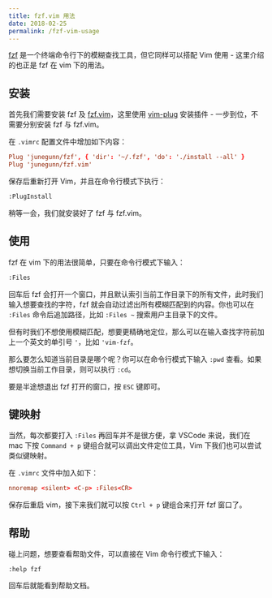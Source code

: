 ```yaml
---
title: fzf.vim 用法
date: 2018-02-25
permalink: /fzf-vim-usage
---
```

[fzf](https://github.com/junegunn/fzf) 是一个终端命令行下的模糊查找工具，但它同样可以搭配 Vim 使用 - 这里介绍的也正是 fzf 在 vim 下的用法。

## 安装

首先我们需要安装 fzf 及 [fzf.vim](https://github.com/junegunn/fzf.vim)，这里使用 [vim-plug](https://github.com/junegunn/vim-plug) 安装插件 - 一步到位，不需要分别安装 fzf 与 fzf.vim。

在 `.vimrc` 配置文件中增加如下内容：

```rc
Plug 'junegunn/fzf', { 'dir': '~/.fzf', 'do': './install --all' } 
Plug 'junegunn/fzf.vim' 
```
保存后重新打开 Vim，并且在命令行模式下执行：

```bash
:PlugInstall
```
稍等一会，我们就安装好了 fzf 与 fzf.vim。

## 使用

fzf 在 vim 下的用法很简单，只要在命令行模式下输入：

```bash
:Files
```
回车后 fzf 会打开一个窗口，并且默认索引当前工作目录下的所有文件，此时我们输入想要查找的字符，fzf 就会自动过滤出所有模糊匹配到的内容。你也可以在 `:Files` 命令后追加路径，比如 `:Files ~` 搜索用户主目录下的文件。

但有时我们不想使用模糊匹配，想要更精确地定位，那么可以在输入查找字符前加上一个英文的单引号 `'`，比如 `'vim-fzf`。

那么要怎么知道当前目录是哪个呢？你可以在命令行模式下输入 `:pwd` 查看。如果想切换当前工作目录，则可以执行 `:cd`。

要是半途想退出 fzf 打开的窗口，按 `ESC` 键即可。

## 键映射

当然，每次都要打入 `:Files` 再回车并不是很方便，拿 VSCode 来说，我们在 mac 下按 `Command + p` 键组合就可以调出文件定位工具，Vim 下我们也可以尝试类似键映射。

在 `.vimrc` 文件中加入如下：

```rc
nnoremap <silent> <C-p> :Files<CR>
```
保存后重启 vim，接下来我们就可以按 `Ctrl + p` 键组合来打开 fzf 窗口了。

## 帮助

碰上问题，想要查看帮助文件，可以直接在 Vim 命令行模式下输入：

```
:help fzf
```
回车后就能看到帮助文档。